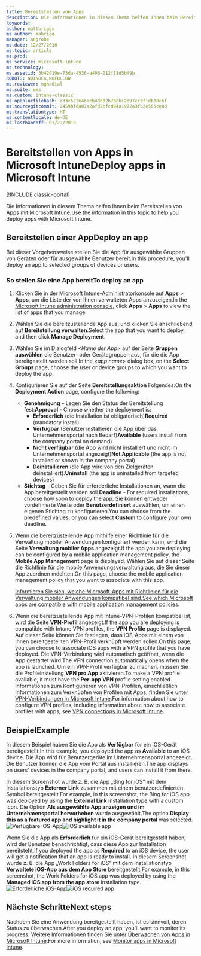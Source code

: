 ```yaml
---
title: Bereitstellen von Apps
description: Die Informationen in diesem Thema helfen Ihnen beim Bereitstellen von Apps mit Microsoft Intune.
keywords: 
author: mattbriggs
ms.author: mabrigg
manager: angrobe
ms.date: 12/27/2016
ms.topic: article
ms.prod: 
ms.service: microsoft-intune
ms.technology: 
ms.assetid: 3b42019e-73da-4538-a496-212f11d5bf9b
ROBOTS: NOINDEX,NOFOLLOW
ms.reviewer: mghadial
ms.suite: ems
ms.custom: intune-classic
ms.openlocfilehash: c33c522646acb48b02b7b8bc2d97cc0f1db18c6f
ms.sourcegitcommit: 2459bfda07a2afd2cfcd94a1972a3fb2e565ce8d
ms.translationtype: HT
ms.contentlocale: de-DE
ms.lasthandoff: 01/22/2018
---
```

# <a name="deploy-apps-in-microsoft-intune"></a><span data-ttu-id="39f1a-103">Bereitstellen von Apps in Microsoft Intune</span><span class="sxs-lookup"><span data-stu-id="39f1a-103">Deploy apps in Microsoft Intune</span></span>

[!INCLUDE [classic-portal](../includes/classic-portal.md)]

<span data-ttu-id="39f1a-104">Die Informationen in diesem Thema helfen Ihnen beim Bereitstellen von Apps mit Microsoft Intune.</span><span class="sxs-lookup"><span data-stu-id="39f1a-104">Use the information in this topic to help you deploy apps with Microsoft Intune.</span></span>


## <a name="deploy-an-app"></a><span data-ttu-id="39f1a-105">Bereitstellen einer App</span><span class="sxs-lookup"><span data-stu-id="39f1a-105">Deploy an app</span></span>
<span data-ttu-id="39f1a-106">Bei dieser Vorgehensweise stellen Sie die App für ausgewählte Gruppen von Geräten oder für ausgewählte Benutzer bereit.</span><span class="sxs-lookup"><span data-stu-id="39f1a-106">In this procedure, you'll deploy an app to selected groups of devices or users.</span></span>

### <a name="to-deploy-an-app"></a><span data-ttu-id="39f1a-107">So stellen Sie eine App bereit</span><span class="sxs-lookup"><span data-stu-id="39f1a-107">To deploy an app</span></span>

1. <span data-ttu-id="39f1a-108">Klicken Sie in der [Microsoft Intune-Administratorkonsole](https://manage.microsoft.com) auf **Apps** &gt; **Apps**, um die Liste der von Ihnen verwalteten Apps anzuzeigen.</span><span class="sxs-lookup"><span data-stu-id="39f1a-108">In the [Microsoft Intune administration console](https://manage.microsoft.com), click **Apps** &gt; **Apps** to view the list of apps that you manage.</span></span>

2.  <span data-ttu-id="39f1a-109">Wählen Sie die bereitzustellende App aus, und klicken Sie anschließend auf **Bereitstellung verwalten**.</span><span class="sxs-lookup"><span data-stu-id="39f1a-109">Select the app that you want to deploy, and then click **Manage Deployment**.</span></span>

3.  <span data-ttu-id="39f1a-110">Wählen Sie im Dialogfeld *&lt;Name der App&gt;* auf der Seite **Gruppen auswählen** die Benutzer- oder Gerätegruppen aus, für die die App bereitgestellt werden soll.</span><span class="sxs-lookup"><span data-stu-id="39f1a-110">In the *&lt;app name&gt;* dialog box, on the **Select Groups** page, choose the user or device groups to which you want to deploy the app.</span></span>

4.  <span data-ttu-id="39f1a-111">Konfigurieren Sie auf der Seite **Bereitstellungsaktion** Folgendes:</span><span class="sxs-lookup"><span data-stu-id="39f1a-111">On the **Deployment Action** page, configure the following:</span></span>

    - <span data-ttu-id="39f1a-112">**Genehmigung** – Legen Sie den Status der Bereitstellung fest:</span><span class="sxs-lookup"><span data-stu-id="39f1a-112">**Approval** - Choose whether the deployment is:</span></span>
        - <span data-ttu-id="39f1a-113">**Erforderlich** (die Installation ist obligatorisch)</span><span class="sxs-lookup"><span data-stu-id="39f1a-113">**Required** (mandatory install)</span></span>
        - <span data-ttu-id="39f1a-114">**Verfügbar** (Benutzer installieren die App über das Unternehmensportal nach Bedarf)</span><span class="sxs-lookup"><span data-stu-id="39f1a-114">**Available** (users install from the company portal on demand)</span></span>
        - <span data-ttu-id="39f1a-115">**Nicht verfügbar** (die App wird nicht installiert und nicht im Unternehmensportal angezeigt)</span><span class="sxs-lookup"><span data-stu-id="39f1a-115">**Not Applicable** (the app is not installed or shown in the company portal)</span></span>
        - <span data-ttu-id="39f1a-116">**Deinstallieren** (die App wird von den Zielgeräten deinstalliert).</span><span class="sxs-lookup"><span data-stu-id="39f1a-116">**Uninstall** (the app is uninstalled from targeted devices)</span></span>
    - <span data-ttu-id="39f1a-117">**Stichtag** – Geben Sie für erforderliche Installationen an, wann die App bereitgestellt werden soll.</span><span class="sxs-lookup"><span data-stu-id="39f1a-117">**Deadline** - For required installations, choose how soon to deploy the app.</span></span> <span data-ttu-id="39f1a-118">Sie können entweder vordefinierte Werte oder **Benutzerdefiniert** auswählen, um einen eigenen Stichtag zu konfigurieren.</span><span class="sxs-lookup"><span data-stu-id="39f1a-118">You can choose from the predefined values, or you can select **Custom** to configure your own deadline.</span></span>

5. <span data-ttu-id="39f1a-119">Wenn die bereitzustellende App mithilfe einer Richtlinie für die Verwaltung mobiler Anwendungen konfiguriert werden kann, wird die Seite **Verwaltung mobiler Apps** angezeigt.</span><span class="sxs-lookup"><span data-stu-id="39f1a-119">If the app you are deploying can be configured by a mobile application management policy, the **Mobile App Management** page is displayed.</span></span> <span data-ttu-id="39f1a-120">Wählen Sie auf dieser Seite die Richtlinie für die mobile Anwendungsverwaltung aus, die Sie dieser App zuordnen möchten.</span><span class="sxs-lookup"><span data-stu-id="39f1a-120">On this page, choose the mobile application management policy that you want to associate with this app.</span></span>

    [<span data-ttu-id="39f1a-121">Informieren Sie sich, welche Microsoft-Apps mit Richtlinien für die Verwaltung mobiler Anwendungen kompatibel sind.</span><span class="sxs-lookup"><span data-stu-id="39f1a-121">See which Microsoft apps are compatible with mobile application management policies.</span></span>](https://www.microsoft.com/server-cloud/products/microsoft-intune/partners.aspx)

6. <span data-ttu-id="39f1a-122">Wenn die bereitzustellende App mit Intune-VPN-Profilen kompatibel ist, wird die Seite **VPN-Profil** angezeigt.</span><span class="sxs-lookup"><span data-stu-id="39f1a-122">If the app you are deploying is compatible with Intune VPN profiles, the **VPN Profile** page is displayed.</span></span> <span data-ttu-id="39f1a-123">Auf dieser Seite können Sie festlegen, dass iOS-Apps mit einem von Ihnen bereitgestellten VPN-Profil verknüpft werden sollen.</span><span class="sxs-lookup"><span data-stu-id="39f1a-123">On this page, you can choose to associate iOS apps with a VPN profile that you have deployed.</span></span> <span data-ttu-id="39f1a-124">Die VPN-Verbindung wird automatisch geöffnet, wenn die App gestartet wird.</span><span class="sxs-lookup"><span data-stu-id="39f1a-124">The VPN connection automatically opens when the app is launched.</span></span> <span data-ttu-id="39f1a-125">Um ein VPN-Profil verfügbar zu machen, müssen Sie die Profileinstellung **VPN pro App** aktivieren.</span><span class="sxs-lookup"><span data-stu-id="39f1a-125">To make a VPN profile available, it must have the **Per-app VPN** profile setting enabled.</span></span>
 <span data-ttu-id="39f1a-126">Informationen zum Konfigurieren von VPN-Profilen, einschließlich Informationen zum Verknüpfen von Profilen mit Apps, finden Sie unter [VPN-Verbindungen in Microsoft Intune](vpn-connections-in-microsoft-intune.md).</span><span class="sxs-lookup"><span data-stu-id="39f1a-126">For information about how to configure VPN profiles, including information about how to associate profiles with apps, see [VPN connections in Microsoft Intune](vpn-connections-in-microsoft-intune.md).</span></span>

<!---
>[!TIP]
>If an end user previously installed an iOS app and you now deploy it with a deployment action of **Available**, Intune will automatically begin to manage that app with no further action required by you, or the end-user.
--->

## <a name="example"></a><span data-ttu-id="39f1a-127">Beispiel</span><span class="sxs-lookup"><span data-stu-id="39f1a-127">Example</span></span>

<span data-ttu-id="39f1a-128">In diesem Beispiel haben Sie die App als **Verfügbar** für ein iOS-Gerät bereitgestellt.</span><span class="sxs-lookup"><span data-stu-id="39f1a-128">In this example, you deployed the app as **Available** to an iOS device.</span></span>
<span data-ttu-id="39f1a-129">Die App wird für Benutzergeräte im Unternehmensportal angezeigt. Die Benutzer können die App vom Portal aus installieren.</span><span class="sxs-lookup"><span data-stu-id="39f1a-129">The app displays on users' devices in the company portal, and users can install it from there.</span></span>

<span data-ttu-id="39f1a-130">In diesem Screenshot wurde z. B. die App „Bing for iOS“ mit dem Installationstyp **Externer Link** zusammen mit einem benutzerdefinierten Symbol bereitgestellt.</span><span class="sxs-lookup"><span data-stu-id="39f1a-130">For example, in this screenshot, the Bing for iOS app was deployed by using the **External Link** installation type with a custom icon.</span></span> <span data-ttu-id="39f1a-131">Die Option **Als ausgewählte App anzeigen und im Unternehmensportal hervorheben** wurde ausgewählt.</span><span class="sxs-lookup"><span data-stu-id="39f1a-131">The option **Display this as a featured app and highlight it in the company portal** was selected.</span></span>  
<span data-ttu-id="39f1a-132">![Verfügbare iOS-App](./media/available-install-on-iOS.png)</span><span class="sxs-lookup"><span data-stu-id="39f1a-132">![iOS available app](./media/available-install-on-iOS.png)</span></span>

<span data-ttu-id="39f1a-133">Wenn Sie die App als **Erforderlich** für ein iOS-Gerät bereitgestellt haben, wird der Benutzer benachrichtigt, dass diese App zur Installation bereitsteht.</span><span class="sxs-lookup"><span data-stu-id="39f1a-133">If you deployed the app as **Required** to an iOS device, the user will get a notification that an app is ready to install.</span></span> <span data-ttu-id="39f1a-134">In diesem Screenshot wurde z. B. die App „Work Folders for iOS“ mit dem Installationstyp **Verwaltete iOS-App aus dem App Store** bereitgestellt.</span><span class="sxs-lookup"><span data-stu-id="39f1a-134">For example, in this screenshot, the Work Folders for iOS app was deployed by using the **Managed iOS app from the app store** installation type.</span></span>  
<span data-ttu-id="39f1a-135">![Erforderliche iOS-App](./media/iOS-Required-install.PNG)</span><span class="sxs-lookup"><span data-stu-id="39f1a-135">![iOS required app](./media/iOS-Required-install.PNG)</span></span>

## <a name="next-steps"></a><span data-ttu-id="39f1a-136">Nächste Schritte</span><span class="sxs-lookup"><span data-stu-id="39f1a-136">Next steps</span></span>

<span data-ttu-id="39f1a-137">Nachdem Sie eine Anwendung bereitgestellt haben, ist es sinnvoll, deren Status zu überwachen.</span><span class="sxs-lookup"><span data-stu-id="39f1a-137">After you deploy an app, you'll want to monitor its progress.</span></span> <span data-ttu-id="39f1a-138">Weitere Informationen finden Sie unter [Überwachen von Apps in Microsoft Intune](monitor-apps-in-microsoft-intune.md).</span><span class="sxs-lookup"><span data-stu-id="39f1a-138">For more information, see [Monitor apps in Microsoft Intune](monitor-apps-in-microsoft-intune.md).</span></span>
